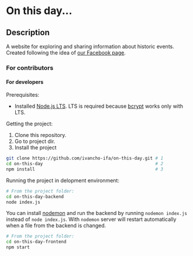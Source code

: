 # On this day...

## Description
A website for exploring and sharing information about historic events. Created following the idea of [our Facebook page](https://www.facebook.com/natoziden681/notifications/).


### For contributors

#### For developers

Prerequisites:
- Installed [Node.js LTS](https://nodejs.org/dist/v10.16.3/node-v10.16.3-x64.msi). LTS is required because [bcrypt](https://www.npmjs.com/package/bcrypt) works only with LTS.

Getting the project:
1. Clone this repository.
2. Go to project dir.
3. Install the project
```bash
git clone https://github.com/ivancho-ifa/on-this-day.git # 1
cd on-this-day                                           # 2
npm install                                              # 3
```

Running the project in delopment environment:
```bash
# From the project folder:
cd on-this-day-backend
node index.js
```
You can install [nodemon](https://www.npmjs.com/package/nodemon) and run the backend by running `nodemon index.js` instead of `node index.js`. With `nodemon` server will restart automatically when a file from the backend is changed.
```bash
# From the project folder:
cd on-this-day-frontend
npm start
```
